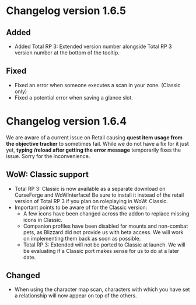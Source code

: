 # Changelog version 1.6.5

## Added

- Added Total RP 3: Extended version number alongside Total RP 3 version number at the bottom of the tooltip.

## Fixed

- Fixed an error when someone executes a scan in your zone. (Classic only)
- Fixed a potential error when saving a glance slot.

# Changelog version 1.6.4

We are aware of a current issue on Retail causing **quest item usage from the objective tracker** to sometimes fail. While we do not have a fix for it just yet, **typing /reload after getting the error message** temporarily fixes the issue. Sorry for the inconvenience.

## WoW: Classic support

- Total RP 3: Classic is now available as a separate download on CurseForge and WoWInterface! Be sure to install it instead of the retail version of Total RP 3 if you plan on roleplaying in WoW: Classic.
- Important points to be aware of for the Classic version:
  - A few icons have been changed across the addon to replace missing icons in Classic.
  - Companion profiles have been disabled for mounts and non-combat pets, as Blizzard did not provide us with beta access. We will work on implementing them back as soon as possible.
  - Total RP 3: Extended will not be ported to Classic at launch. We will be evaluating if a Classic port makes sense for us to do at a later date.

## Changed

- When using the character map scan, characters with which you have set a relationship will now appear on top of the others.